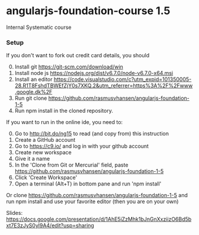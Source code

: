 # angularjs-foundation-course 1.5
Internal Systematic course
### Setup

If you don't want to fork out credit card details, you should 

0. Install git https://git-scm.com/download/win
1. Install node js https://nodejs.org/dist/v6.7.0/node-v6.7.0-x64.msi
1. Install an editor https://code.visualstudio.com/c?utm_expid=101350005-28.R1T8FshdTBWEfZjY0s7XKQ.2&utm_referrer=https%3A%2F%2Fwww.google.dk%2F
2. Run git clone https://github.com/rasmusvhansen/angularjs-foundation-1-5
3. Run npm install in the cloned repository.

If you want to run in the online ide, you need to:

0. Go to http://bit.do/ng15 to read (and copy from) this instruction
1. Create a GitHub account
1. Go to https://c9.io/ and log in with your github account
2. Create new workspace
3. Give it a name
4. In the 'Clone from Git or Mercurial' field, paste https://github.com/rasmusvhansen/angularjs-foundation-1-5
5. Click 'Create Workspace'
6. Open a terminal (Alt+T) in bottom pane and run 'npm install'


Or clone https://github.com/rasmusvhansen/angularjs-foundation-1-5 and run npm install and use your favorite editor (then you are on your own)

Slides: https://docs.google.com/presentation/d/1AhE5iZzMhk1bJnGnXxziizO6Bd5bxt7E3zJyS0yl9A4/edit?usp=sharing
